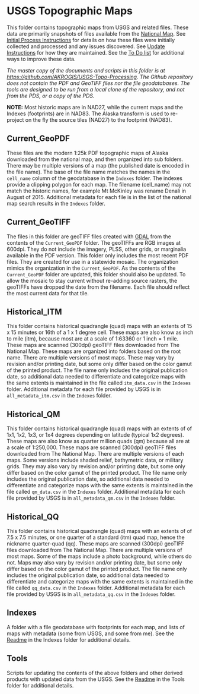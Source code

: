 # USGS Topographic Maps

This folder contains topographic maps from USGS and related files.
These data are primarily snapshots of files available from the
[National Map](https://viewer.nationalmap.gov). See
[Initial Process Instructions](Initial_Process_Instructions.md) for details
on how these files were initially collected and processed and any issues
discovered. See [Update Instructions](Update_Instructions.md) for how they are
maintained. See the [To Do list](ToDo.md) for additional ways to improve these
data.

*The master copy of the documents and scripts in this folder is at
<https://github.com/AKROGIS/USGS-Topo-Processing>.  The Github repository
does not contain the PDF and GeoTIFF files nor the file geodatabases.
The tools are designed to be run from a local clone of the repository,
and not from the PDS, or a copy of the PDS.*

**NOTE:** Most historic maps are in NAD27, while the current maps and the
Indexes (footprints) are in NAD83.  The Alaska transform is used to re-project
on the fly the source tiles (NAD27) to the footprint (NAD83).

## Current_GeoPDF

These files are the modern 1:25k PDF topographic maps of Alaska downloaded from
the national map, and then organized into sub folders.  There may be multiple
versions of a map (the published date is encoded in the file name).
The base of the file name matches the names in the `cell_name` column
of the geodatabase in the `Indexes` folder.  The indexes provide a clipping
polygon for each map. The filename (cell_name) may not match the historic
names, for example Mt McKinley was rename Denali in August of 2015. Additional
metadata for each file is in the list of the national map search results in the
`Indexes` folder.

## Current_GeoTIFF

The files in this folder are geoTIFF files created with [GDAL](https://gdal.org)
from the contents of the `Current_GeoPDF` folder. The geoTIFFs are RGB images at
600dpi. They do not include the imagery, PLSS, other grids, or marginalia
available in the PDF version.  This folder only includes the most recent PDF
files. They are created for use in a statewide mosaic. The organization mimics
the organization in the `Current_GeoPDF`. As the contents of the `Current_GeoPDF`
folder are updated, this folder should also be updated.  To allow the mosaic
to stay current without re-adding source rasters, the geoTIFFs have dropped
the date from the filename.  Each file should reflect the most current data
for that tile.

## Historical_ITM

This folder contains historical quadrangle (quad) maps with an extents of
15 x 15 minutes or 16th of a 1 x 1 degree cell. These maps are also know as
inch to mile (itm), because most are at a scale of 1:63360 or 1 inch = 1 mile.
These maps are scanned (300dpi) geoTIFF files downloaded from The National Map.
These maps are organized into folders based on the root name.  There are
multiple versions of most maps.  These may vary by revision and/or printing
date, but some only differ based on the color gamut of the printed product.
The file name only includes the original publication date, so additional data
needed to differentiate and categorize maps with the same extents is maintained
in the file called `itm_data.csv` in the `Indexes` folder. Additional metadata
for each file provided by USGS is in `all_metadata_itm.csv` in the `Indexes`
folder.

## Historical_QM

This folder contains historical quadrangle (quad) maps with an extents of
of 1x1, 1x2, 1x3, or 1x4 degrees depending on latitude (typical 1x2 degrees).
These maps are also know as quarter million quads (qm) because all are at a
scale of 1:250,000. These maps are scanned (300dpi) geoTIFF files downloaded
from The National Map. There are multiple versions of each maps.  Some versions
include shaded relief, bathymetric data, or military grids. They may also vary
by revision and/or printing date, but some only differ based on the color gamut
of the printed product. The file name only includes the original publication
date, so additional data needed to differentiate and categorize maps with the
same extents is maintained in the file called `qm_data.csv` in the `Indexes`
folder. Additional metadata for each file provided by USGS is in
`all_metadata_qm.csv` in the `Indexes` folder.

## Historical_QQ

This folder contains historical quadrangle (quad) maps with an extents of
of 7.5 x 7.5 minutes, or one quarter of a standard (itm) quad map, hence the
nickname quarter-quad (qq). These maps are scanned (300dpi) geoTIFF files
downloaded from The National Map. There are multiple versions of most maps.
Some of the maps include a photo background, while others do not. Maps may
also vary by revision and/or printing date, but some only differ based on the
color gamut of the printed product. The file name only includes the original
publication date, so additional data needed to differentiate and categorize
maps with the same extents is maintained in the file called `qq_data.csv` in
the `Indexes` folder. Additional metadata for each file provided by USGS is in
`all_metadata_qq.csv` in the `Indexes` folder.

## Indexes

A folder with a file geodatabase with footprints for each map, and lists of maps
with metadata (some from USGS, and some from me). See the
[Readme](Indexes/Readme.md) in the Indexes folder for additional details.

## Tools

Scripts for updating the contents of the above folders and other derived
products with updated data from the USGS.  See the [Readme](Tools/Readme.md) in
the Tools folder for additional details.

